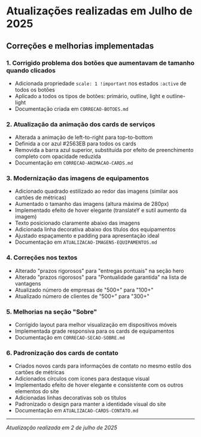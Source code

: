 # Atualizações realizadas em Julho de 2025

## Correções e melhorias implementadas

### 1. Corrigido problema dos botões que aumentavam de tamanho quando clicados
- Adicionada propriedade `scale: 1 !important` nos estados `:active` de todos os botões
- Aplicado a todos os tipos de botões: primário, outline, light e outline-light
- Documentação criada em `CORRECAO-BOTOES.md`

### 2. Atualização da animação dos cards de serviços
- Alterada a animação de left-to-right para top-to-bottom
- Definida a cor azul #2563EB para todos os cards
- Removida a barra azul superior, substituída por efeito de preenchimento completo com opacidade reduzida
- Documentação em `CORRECAO-ANIMACAO-CARDS.md`

### 3. Modernização das imagens de equipamentos
- Adicionado quadrado estilizado ao redor das imagens (similar aos cartões de métricas)
- Aumentado o tamanho das imagens (altura máxima de 280px)
- Implementado efeito de hover elegante (translateY e sutil aumento da imagem)
- Texto posicionado claramente abaixo das imagens
- Adicionada linha decorativa abaixo dos títulos dos equipamentos
- Ajustado espaçamento e padding para apresentação ideal
- Documentação em `ATUALIZACAO-IMAGENS-EQUIPAMENTOS.md`

### 4. Correções nos textos
- Alterado "prazos rigorosos" para "entregas pontuais" na seção hero
- Alterado "prazos rigorosos" para "Pontualidade garantida" na lista de vantagens
- Atualizado número de empresas de "500+" para "100+"
- Atualizado número de clientes de "500+" para "300+"

### 5. Melhorias na seção "Sobre"
- Corrigido layout para melhor visualização em dispositivos móveis
- Implementada grade responsiva para os cards de equipamentos
- Documentação em `CORRECAO-SECAO-SOBRE.md`

### 6. Padronização dos cards de contato
- Criados novos cards para informações de contato no mesmo estilo dos cartões de métricas
- Adicionados círculos com ícones para destaque visual
- Implementado efeito de hover elegante e consistente com os outros elementos do site
- Adicionadas linhas decorativas sob os títulos
- Padronizado o design para manter a identidade visual do site
- Documentação em `ATUALIZACAO-CARDS-CONTATO.md`

---
*Atualização realizada em 2 de julho de 2025*
